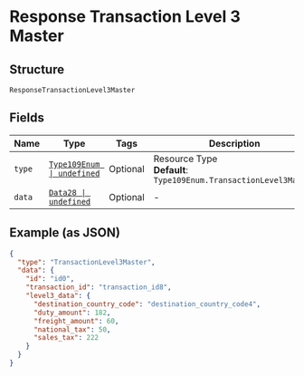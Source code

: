
# Response Transaction Level 3 Master

## Structure

`ResponseTransactionLevel3Master`

## Fields

| Name | Type | Tags | Description |
|  --- | --- | --- | --- |
| `type` | [`Type109Enum \| undefined`](../../doc/models/type-109-enum.md) | Optional | Resource Type<br>**Default**: `Type109Enum.TransactionLevel3Master` |
| `data` | [`Data28 \| undefined`](../../doc/models/data-28.md) | Optional | - |

## Example (as JSON)

```json
{
  "type": "TransactionLevel3Master",
  "data": {
    "id": "id0",
    "transaction_id": "transaction_id8",
    "level3_data": {
      "destination_country_code": "destination_country_code4",
      "duty_amount": 182,
      "freight_amount": 60,
      "national_tax": 50,
      "sales_tax": 222
    }
  }
}
```

